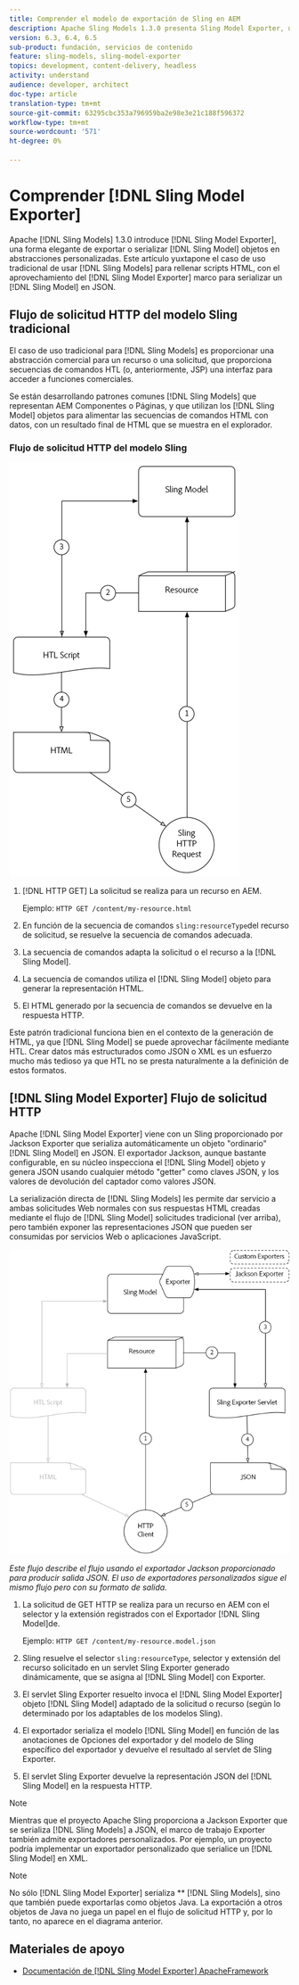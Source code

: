 ```yaml
---
title: Comprender el modelo de exportación de Sling en AEM
description: Apache Sling Models 1.3.0 presenta Sling Model Exporter, una forma elegante de exportar o serializar objetos del Modelo Sling en abstracciones personalizadas. Este artículo yuxtapone el caso de uso tradicional del uso de modelos Sling para rellenar secuencias de comandos HTL, con el aprovechamiento del marco de exportación del modelo Sling para serializar un modelo Sling en JSON.
version: 6.3, 6.4, 6.5
sub-product: fundación, servicios de contenido
feature: sling-models, sling-model-exporter
topics: development, content-delivery, headless
activity: understand
audience: developer, architect
doc-type: article
translation-type: tm+mt
source-git-commit: 63295cbc353a796959ba2e98e3e21c188f596372
workflow-type: tm+mt
source-wordcount: '571'
ht-degree: 0%

---
```



# Comprender [!DNL Sling Model Exporter]

Apache [!DNL Sling Models] 1.3.0 introduce [!DNL Sling Model Exporter], una forma elegante de exportar o serializar [!DNL Sling Model] objetos en abstracciones personalizadas. Este artículo yuxtapone el caso de uso tradicional de usar [!DNL Sling Models] para rellenar scripts HTML, con el aprovechamiento del [!DNL Sling Model Exporter] marco para serializar un [!DNL Sling Model] en JSON.

## Flujo de solicitud HTTP del modelo Sling tradicional

El caso de uso tradicional para [!DNL Sling Models] es proporcionar una abstracción comercial para un recurso o una solicitud, que proporciona secuencias de comandos HTL (o, anteriormente, JSP) una interfaz para acceder a funciones comerciales.

Se están desarrollando patrones comunes [!DNL Sling Models] que representan AEM Componentes o Páginas, y que utilizan los [!DNL Sling Model] objetos para alimentar las secuencias de comandos HTML con datos, con un resultado final de HTML que se muestra en el explorador.

### Flujo de solicitud HTTP del modelo Sling

![Flujo de solicitud de modelo Sling](./assets/understand-sling-model-exporter/sling-model-request-flow.png)

1. [!DNL HTTP GET] La solicitud se realiza para un recurso en AEM.

   Ejemplo: `HTTP GET /content/my-resource.html`

1. En función de la secuencia de comandos `sling:resourceType`del recurso de solicitud, se resuelve la secuencia de comandos adecuada.

1. La secuencia de comandos adapta la solicitud o el recurso a la [!DNL Sling Model].

1. La secuencia de comandos utiliza el [!DNL Sling Model] objeto para generar la representación HTML.

1. El HTML generado por la secuencia de comandos se devuelve en la respuesta HTTP.

Este patrón tradicional funciona bien en el contexto de la generación de HTML, ya que [!DNL Sling Model] se puede aprovechar fácilmente mediante HTL. Crear datos más estructurados como JSON o XML es un esfuerzo mucho más tedioso ya que HTL no se presta naturalmente a la definición de estos formatos.

## [!DNL Sling Model Exporter] Flujo de solicitud HTTP

Apache [!DNL Sling Model Exporter] viene con un Sling proporcionado por Jackson Exporter que serializa automáticamente un objeto &quot;ordinario&quot; [!DNL Sling Model] en JSON. El exportador Jackson, aunque bastante configurable, en su núcleo inspecciona el [!DNL Sling Model] objeto y genera JSON usando cualquier método &quot;getter&quot; como claves JSON, y los valores de devolución del captador como valores JSON.

La serialización directa de [!DNL Sling Models] les permite dar servicio a ambas solicitudes Web normales con sus respuestas HTML creadas mediante el flujo de [!DNL Sling Model] solicitudes tradicional (ver arriba), pero también exponer las representaciones JSON que pueden ser consumidas por servicios Web o aplicaciones JavaScript.

![Flujo de solicitud HTTP de Sling Model Exporter](./assets/understand-sling-model-exporter/sling-model-exporter-request-flow.png)

*Este flujo describe el flujo usando el exportador Jackson proporcionado para producir salida JSON. El uso de exportadores personalizados sigue el mismo flujo pero con su formato de salida.*

1. La solicitud de GET HTTP se realiza para un recurso en AEM con el selector y la extensión registrados con el Exportador [!DNL Sling Model]de.

   Ejemplo: `HTTP GET /content/my-resource.model.json`

1. Sling resuelve el selector `sling:resourceType`, selector y extensión del recurso solicitado en un servlet Sling Exporter generado dinámicamente, que se asigna al [!DNL Sling Model] con Exporter.
1. El servlet Sling Exporter resuelto invoca el [!DNL Sling Model Exporter] objeto [!DNL Sling Model] adaptado de la solicitud o recurso (según lo determinado por los adaptables de los modelos Sling).
1. El exportador serializa el modelo [!DNL Sling Model] en función de las anotaciones de Opciones del exportador y del modelo de Sling específico del exportador y devuelve el resultado al servlet de Sling Exporter.
1. El servlet Sling Exporter devuelve la representación JSON del [!DNL Sling Model] en la respuesta HTTP.

>[!NOTE]
>
>Mientras que el proyecto Apache Sling proporciona a Jackson Exporter que se serializa [!DNL Sling Models] a JSON, el marco de trabajo Exporter también admite exportadores personalizados. Por ejemplo, un proyecto podría implementar un exportador personalizado que serialice un [!DNL Sling Model] en XML.

>[!NOTE]
>
>No sólo [!DNL Sling Model Exporter] serializa ** [!DNL Sling Models], sino que también puede exportarlas como objetos Java. La exportación a otros objetos de Java no juega un papel en el flujo de solicitud HTTP y, por lo tanto, no aparece en el diagrama anterior.

## Materiales de apoyo

* [Documentación de [!DNL Sling Model Exporter] ApacheFramework](https://sling.apache.org/documentation/bundles/models.html#exporter-framework-since-130)
